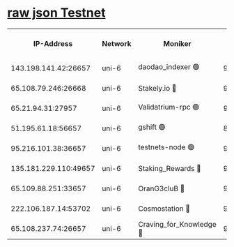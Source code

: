[raw json Testnet](https://rpc-check.junot.stavr.tech/junot/rpc-junot-result.json)
=


<table><tr><th>IP-Address</th><th>Network</th><th>Moniker</th><th>Latest Block Height</th><th>Earliest Block Height</th><th>Catching Up</th><th>Tx Index</th><th>Voting Power</th><th>Scan Time</th></tr><tr><td>143.198.141.42:26657</td><td>uni-6</td><td>daodao_indexer 🟢</td><td>9122066</td><td>1</td><td>False</td><td>off</td><td>0</td><td>2024-03-22T15:11:47.791887528UTC</td></tr><tr><td>65.108.79.246:26668</td><td>uni-6</td><td>Stakely.io 🔴</td><td>9122061</td><td>1570872</td><td>False</td><td>on</td><td>11</td><td>2024-03-22T15:11:30.005236063UTC</td></tr><tr><td>65.21.94.31:27957</td><td>uni-6</td><td>Validatrium-rpc 🟢</td><td>9122060</td><td>2943363</td><td>False</td><td>on</td><td>0</td><td>2024-03-22T15:11:25.622283420UTC</td></tr><tr><td>51.195.61.18:56657</td><td>uni-6</td><td>gshift 🟢</td><td>8559900</td><td>7691417</td><td>False</td><td>on</td><td>0</td><td>2024-03-22T15:11:11.728341012UTC</td></tr><tr><td>95.216.101.38:36657</td><td>uni-6</td><td>testnets-node 🟢</td><td>9122062</td><td>8116304</td><td>False</td><td>on</td><td>0</td><td>2024-03-22T15:11:32.352653262UTC</td></tr><tr><td>135.181.229.110:49657</td><td>uni-6</td><td>Staking_Rewards 🔴</td><td>9122069</td><td>8388763</td><td>False</td><td>on</td><td>1008</td><td>2024-03-22T15:11:54.604749025UTC</td></tr><tr><td>65.109.88.251:33657</td><td>uni-6</td><td>OranG3cluB 🔴</td><td>9122068</td><td>8418953</td><td>False</td><td>on</td><td>11</td><td>2024-03-22T15:11:52.218025956UTC</td></tr><tr><td>222.106.187.14:53702</td><td>uni-6</td><td>Cosmostation 🔴</td><td>9122060</td><td>9017363</td><td>False</td><td>on</td><td>109013</td><td>2024-03-22T15:11:23.291291692UTC</td></tr><tr><td>65.108.237.74:26657</td><td>uni-6</td><td>Craving_for_Knowledge 🔴</td><td>9122065</td><td>9080155</td><td>False</td><td>on</td><td>9004</td><td>2024-03-22T15:11:42.865422872UTC</td></tr></table>